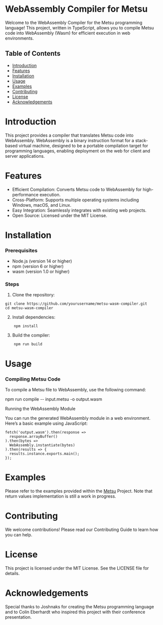 # WebAssembly Compiler for Metsu

Welcome to the WebAssembly Compiler for the Metsu programming language! This project, written in TypeScript, allows you to compile Metsu code into WebAssembly (Wasm) for efficient execution in web environments.
## Table of Contents

* [Introduction](#Introduction)
* [Features](#Features)
* [Installation](#Installation)
* [Usage](#Usage)
* [Examples](#Examples)
* [Contributing](#Contributing)
* [License](#License)
* [Acknowledgements](#Acknowledgements)

# Introduction

This project provides a compiler that translates Metsu code into WebAssembly. WebAssembly is a binary instruction format for a stack-based virtual machine, designed to be a portable compilation target for programming languages, enabling deployment on the web for client and server applications.

# Features

* Efficient Compilation: Converts Metsu code to WebAssembly for high-performance execution.
* Cross-Platform: Supports multiple operating systems including Windows, macOS, and Linux.
* Easy Integration: Seamlessly integrates with existing web projects.
* Open Source: Licensed under the MIT License.

# Installation
### Prerequisites

* Node.js (version 14 or higher)
* npm (version 6 or higher)
* wasm (version 1.0 or higher)

### Steps

1. Clone the repository:

```
git clone https://github.com/yourusername/metsu-wasm-compiler.git
cd metsu-wasm-compiler
```

2. Install dependencies:
```
    npm install
```
3. Build the compiler:
```
    npm run build
```
# Usage
### Compiling Metsu Code

To compile a Metsu file to WebAssembly, use the following command:

npm run compile -- input.metsu -o output.wasm

Running the WebAssembly Module

You can run the generated WebAssembly module in a web environment. Here’s a basic example using JavaScript:

```
fetch('output.wasm').then(response =>
  response.arrayBuffer()
).then(bytes =>
  WebAssembly.instantiate(bytes)
).then(results => {
  results.instance.exports.main();
});
```

# Examples
Please refer to the examples provided within the [Metsu](https://github.com/JoshnaksPNG/Metsu) Project.
Note that return values implementation is still a work in progress.

# Contributing

We welcome contributions! Please read our Contributing Guide to learn how you can help.

# License

This project is licensed under the MIT License. See the LICENSE file for details.

# Acknowledgements

Special thanks to Joshnaks for creating the Metsu programming language and to Colin Eberhardt who inspired this project with their conference presentation.
